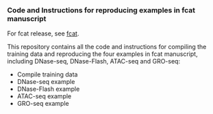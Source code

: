 ### Code and Instructions for reproducing examples in fcat manuscript

For fcat release, see [fcat](https://github.com/HeBing/fcat).

This repository contains all the code and instructions for compiling the training data and reproducing the four examples in fcat manuscript, including DNase-seq, DNase-Flash, ATAC-seq and GRO-seq: 

* Compile training data
* DNase-seq example
* DNase-Flash example
* ATAC-seq example
* GRO-seq example


